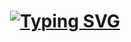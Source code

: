 <h1 align="center"> 
  <a href="https://git.io/typing-svg"><img src="https://readme-typing-svg.herokuapp.com?font=Fira+Code&pause=1000&color=D071D7FF&width=435&lines=Hello+There!+🫶🏼;+I'm+Jodeley+Claro!;" alt="Typing SVG" /></a>
</h1>
